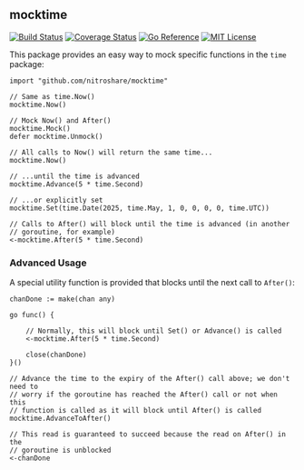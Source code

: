 ## mocktime

[![Build Status](https://github.com/nitroshare/mocktime/actions/workflows/test.yml/badge.svg)](https://github.com/nitroshare/mocktime/actions/workflows/test.yml)
[![Coverage Status](https://coveralls.io/repos/github/nitroshare/mocktime/badge.svg?branch=main)](https://coveralls.io/github/nitroshare/mocktime?branch=main)
[![Go Reference](https://pkg.go.dev/badge/github.com/nitroshare/mocktime.svg)](https://pkg.go.dev/github.com/nitroshare/mocktime)
[![MIT License](https://img.shields.io/badge/license-MIT-9370d8.svg?style=flat)](https://opensource.org/licenses/MIT)

This package provides an easy way to mock specific functions in the `time` package:

```golang
import "github.com/nitroshare/mocktime"

// Same as time.Now()
mocktime.Now()

// Mock Now() and After()
mocktime.Mock()
defer mocktime.Unmock()

// All calls to Now() will return the same time...
mocktime.Now()

// ...until the time is advanced
mocktime.Advance(5 * time.Second)

// ...or explicitly set
mocktime.Set(time.Date(2025, time.May, 1, 0, 0, 0, 0, time.UTC))

// Calls to After() will block until the time is advanced (in another
// goroutine, for example)
<-mocktime.After(5 * time.Second)
```

### Advanced Usage

A special utility function is provided that blocks until the next call to `After()`:

```golang
chanDone := make(chan any)

go func() {

    // Normally, this will block until Set() or Advance() is called
    <-mocktime.After(5 * time.Second)

    close(chanDone)
}()

// Advance the time to the expiry of the After() call above; we don't need to
// worry if the goroutine has reached the After() call or not when this
// function is called as it will block until After() is called
mocktime.AdvanceToAfter()

// This read is guaranteed to succeed because the read on After() in the
// goroutine is unblocked
<-chanDone
```
